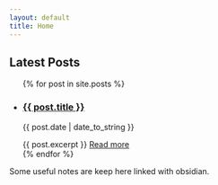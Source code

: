 ```yaml
---
layout: default
title: Home
---
```


<h2>Latest Posts</h2>
<ul>
  {% for post in site.posts %}
    <li>
      <h3><a href="{{ post.url | relative_url }}">{{ post.title }}</a></h3>
      <p class="post-meta">{{ post.date | date_to_string }}</p>
      {{ post.excerpt }}
      <a href="{{ post.url | relative_url }}">Read more</a>
    </li>
  {% endfor %}
</ul>

Some useful notes are keep here linked with obsidian.


